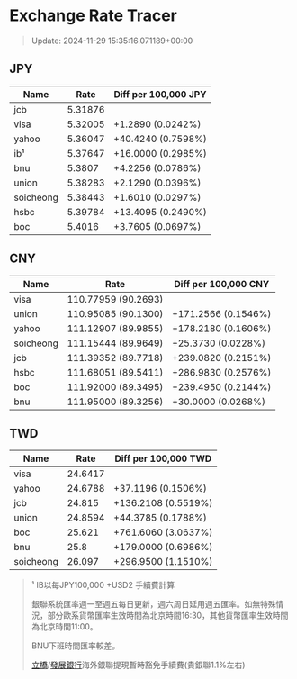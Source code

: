 # Exchange Rate Tracer

> Update: 2024-11-29 15:35:16.071189+00:00

## JPY

| Name      |    Rate | Diff per 100,000 JPY   |
|-----------|---------|------------------------|
| jcb       | 5.31876 |                        |
| visa      | 5.32005 | +1.2890 (0.0242%)      |
| yahoo     | 5.36047 | +40.4240 (0.7598%)     |
| ib¹       | 5.37647 | +16.0000 (0.2985%)     |
| bnu       | 5.3807  | +4.2256 (0.0786%)      |
| union     | 5.38283 | +2.1290 (0.0396%)      |
| soicheong | 5.38443 | +1.6010 (0.0297%)      |
| hsbc      | 5.39784 | +13.4095 (0.2490%)     |
| boc       | 5.4016  | +3.7605 (0.0697%)      |

## CNY

| Name      | Rate                | Diff per 100,000 CNY   |
|-----------|---------------------|------------------------|
| visa      | 110.77959	(90.2693) |                        |
| union     | 110.95085	(90.1300) | +171.2566 (0.1546%)    |
| yahoo     | 111.12907	(89.9855) | +178.2180 (0.1606%)    |
| soicheong | 111.15444	(89.9649) | +25.3730 (0.0228%)     |
| jcb       | 111.39352	(89.7718) | +239.0820 (0.2151%)    |
| hsbc      | 111.68051	(89.5411) | +286.9830 (0.2576%)    |
| boc       | 111.92000	(89.3495) | +239.4950 (0.2144%)    |
| bnu       | 111.95000	(89.3256) | +30.0000 (0.0268%)     |

## TWD

| Name      |    Rate | Diff per 100,000 TWD   |
|-----------|---------|------------------------|
| visa      | 24.6417 |                        |
| yahoo     | 24.6788 | +37.1196 (0.1506%)     |
| jcb       | 24.815  | +136.2108 (0.5519%)    |
| union     | 24.8594 | +44.3785 (0.1788%)     |
| boc       | 25.621  | +761.6060 (3.0637%)    |
| bnu       | 25.8    | +179.0000 (0.6986%)    |
| soicheong | 26.097  | +296.9500 (1.1510%)    |


> ¹ IB以每JPY100,000 +USD2 手續費計算
>
> 銀聯系統匯率週一至週五每日更新，週六周日延用週五匯率。如無特殊情況，部分歐系貨幣匯率生效時間為北京時間16:30，其他貨幣匯率生效時間為北京時間11:00。
>
> BNU下班時間匯率較差。
>
> [立橋](https://www.wlbank.com.mo/uploads/ueditor/file/20181211/1544536513900230.pdf)/[發展銀行](https://www.mdb.com.mo/Service_Charges_20230728.pdf)海外銀聯提現暫時豁免手續費(貴銀聯1.1%左右)

